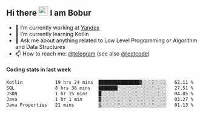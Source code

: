 ## Hi there <img src="https://media.giphy.com/media/hvRJCLFzcasrR4ia7z/giphy.gif" width="25px" height="25px"> I am Bobur

- 💼 I’m currently working at [Yandex](https://yandex.ru/)
- 🌱 I’m currently learning Kotlin
- 💬 Ask me about anything related to Low Level Programming or Algorithm and Data Structures
- 📫 How to reach me: [@telegram](https://t.me/octoant) (see also [@leetcode](https://leetcode.com/octoant/))    

#### Coding stats in last week

<!--START_SECTION:waka-->

```txt
Kotlin            19 hrs 24 mins  ███████████████▓░░░░░░░░░   62.11 %
SQL               8 hrs 36 mins   ███████░░░░░░░░░░░░░░░░░░   27.51 %
JSON              1 hr 15 mins    █░░░░░░░░░░░░░░░░░░░░░░░░   04.05 %
Java              1 hr 1 min      ▓░░░░░░░░░░░░░░░░░░░░░░░░   03.27 %
Java Properties   21 mins         ▒░░░░░░░░░░░░░░░░░░░░░░░░   01.13 %
```

<!--END_SECTION:waka-->
